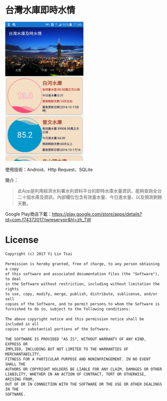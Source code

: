 # 台灣水庫即時水情
<img src="Screenshot/demo.jpg" width="250">

使用技術：Android、Http Request、SQLite

簡介：

>此App是利用經濟水利署水利資料平台的即時水庫水量資訊，能夠查詢全台二十個水庫及資訊，內部欄位包含有效蓄水量、今日進水量、以及預測剩餘天數。


Google Play商店下載：https://play.google.com/store/apps/details?id=com.f74372017.twreservoir&hl=zh_TW



# License
```
Copyright (c) 2017 Yi Lin Tsai 

Permission is hereby granted, free of charge, to any person obtaining a copy
of this software and associated documentation files (the "Software"), to deal
in the Software without restriction, including without limitation the rights
to use, copy, modify, merge, publish, distribute, sublicense, and/or sell
copies of the Software, and to permit persons to whom the Software is
furnished to do so, subject to the following conditions:

The above copyright notice and this permission notice shall be included in all
copies or substantial portions of the Software.

THE SOFTWARE IS PROVIDED "AS IS", WITHOUT WARRANTY OF ANY KIND, EXPRESS OR
IMPLIED, INCLUDING BUT NOT LIMITED TO THE WARRANTIES OF MERCHANTABILITY,
FITNESS FOR A PARTICULAR PURPOSE AND NONINFRINGEMENT. IN NO EVENT SHALL THE
AUTHORS OR COPYRIGHT HOLDERS BE LIABLE FOR ANY CLAIM, DAMAGES OR OTHER
LIABILITY, WHETHER IN AN ACTION OF CONTRACT, TORT OR OTHERWISE, ARISING FROM,
OUT OF OR IN CONNECTION WITH THE SOFTWARE OR THE USE OR OTHER DEALINGS IN THE
SOFTWARE.
```
